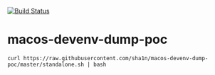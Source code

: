 [![Build Status](https://travis-ci.org/sha1n/macos-devenv-dump-poc.svg?branch=master)](https://travis-ci.org/sha1n/macos-devenv-dump-poc)

# macos-devenv-dump-poc

`curl https://raw.githubusercontent.com/sha1n/macos-devenv-dump-poc/master/standalone.sh | bash`
